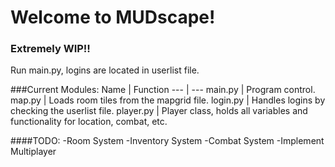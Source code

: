 # Welcome to MUDscape!

### Extremely WIP!!

Run main.py, logins are located in userlist file.

###Current Modules:
Name | Function
--- | ---
main.py | Program control.
map.py | Loads room tiles from the mapgrid file.
login.py | Handles logins by checking the userlist file.
player.py | Player class, holds all variables and functionality for location, combat, etc.

####TODO: 
-Room System
-Inventory System
-Combat System
-Implement Multiplayer
